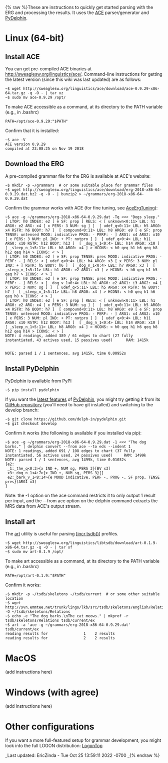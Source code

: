 {% raw %}These are instructions to quickly get started parsing with the ERG and
processing the results. It uses the [ACE](https://blog.inductorsoftware.com/docsproto/tools/AceTop) parser/generator and
[PyDelphin](https://github.com/delph-in/pydelphin).

# Linux (64-bit)

## Install ACE

You can get pre-compiled ACE binaries at
<http://sweaglesw.org/linguistics/ace/>. Command-line instructions for
getting the latest version (since this wiki was last updated) are as
follows:

```
~$ wget http://sweaglesw.org/linguistics/ace/download/ace-0.9.29-x86-64.tar.gz -q -O - | tar xz
~$ sudo mv ace-0.9.29 /opt/
```

To make ACE accessible as a command, at its directory to the PATH
variable (e.g., in .bashrc)

```
PATH=/opt/ace-0.9.29:"$PATH"
```

Confirm that it is installed:

```
~$ ace -V
ACE version 0.9.29
compiled at 23:08:25 on Nov 19 2018
```

## Download the ERG

A pre-compiled grammar file for the ERG is available at ACE's website:

```
~$ mkdir -p ~/grammars  # or some suitable place for grammar files
~$ wget http://sweaglesw.org/linguistics/ace/download/erg-2018-x86-64-0.9.29.dat.bz2 -q -O - | bunzip2 > ~/grammars/erg-2018-x86-64-0.9.29.dat
```

Confirm the grammar works with ACE (for fine tuning, see
[AceErgTuning](../AceErgTuning)):

```
~$ ace -g ~/grammars/erg-2018-x86-64-0.9.29.dat -Tq <<< "Dogs sleep."
[ LTOP: h0 INDEX: e2 [ e SF: prop ] RELS: < [ unknown<0:11> LBL: h1 ARG0: e2 ARG: x4 [ x PERS: 3 NUM: sg ] ]  [ udef_q<0:11> LBL: h5 ARG0: x4 RSTR: h6 BODY: h7 ]  [ compound<0:11> LBL: h8 ARG0: e9 [ e SF: prop TENSE: untensed MOOD: indicative PROG: - PERF: - ] ARG1: x4 ARG2: x10 [ x PERS: 3 NUM: pl IND: + PT: notpro ] ]  [ udef_q<0:4> LBL: h11 ARG0: x10 RSTR: h12 BODY: h13 ]  [ _dog_n_1<0:4> LBL: h14 ARG0: x10 ]  [ _sleep_n_1<5:11> LBL: h8 ARG0: x4 ] > HCONS: < h0 qeq h1 h6 qeq h8 h12 qeq h14 > ICONS: < > ]
[ LTOP: h0 INDEX: e2 [ e SF: prop TENSE: pres MOOD: indicative PROG: - PERF: - ] RELS: < [ udef_q<0:4> LBL: h4 ARG0: x3 [ x PERS: 3 NUM: pl IND: + ] RSTR: h5 BODY: h6 ]  [ _dog_n_1<0:4> LBL: h7 ARG0: x3 ]  [ _sleep_v_1<5:11> LBL: h1 ARG0: e2 ARG1: x3 ] > HCONS: < h0 qeq h1 h5 qeq h7 > ICONS: < > ]
[ LTOP: h0 INDEX: e2 [ e SF: prop TENSE: pres MOOD: indicative PROG: - PERF: - ] RELS: < [ _dog_v_1<0:4> LBL: h1 ARG0: e2 ARG1: i3 ARG2: x4 [ x PERS: 3 NUM: sg ] ]  [ udef_q<5:11> LBL: h5 ARG0: x4 RSTR: h6 BODY: h7 ]  [ _sleep_n_1<5:11> LBL: h8 ARG0: x4 ] > HCONS: < h0 qeq h1 h6 qeq h8 > ICONS: < > ]
[ LTOP: h0 INDEX: e2 [ e SF: prop ] RELS: < [ unknown<0:11> LBL: h1 ARG0: e2 ARG: x4 [ x PERS: 3 NUM: sg ] ]  [ udef_q<0:11> LBL: h5 ARG0: x4 RSTR: h6 BODY: h7 ]  [ compound<0:11> LBL: h8 ARG0: e9 [ e SF: prop TENSE: untensed MOOD: indicative PROG: - PERF: - ] ARG1: x4 ARG2: x10 [ x PERS: 3 NUM: pl IND: + PT: notpro ] ]  [ udef_q<0:4> LBL: h11 ARG0: x10 RSTR: h12 BODY: h13 ]  [ _dog_n_1<0:4> LBL: h14 ARG0: x10 ]  [ _sleep_n_1<5:11> LBL: h8 ARG0: x4 ] > HCONS: < h0 qeq h1 h6 qeq h8 h12 qeq h14 > ICONS: < > ]
NOTE: 4 readings, added 389 / 61 edges to chart (27 fully instantiated, 43 actives used, 15 passives used)      RAM: 1415k


NOTE: parsed 1 / 1 sentences, avg 1415k, time 0.00952s
```

## Install PyDelphin

[PyDelphin](https://blog.inductorsoftware.com/docsproto/tools/PyDelphinTop) is available from
[PyPI](https://pypi.python.org/pypi)

```
~$ pip install pydelphin
```

If you want the [latest
features](https://github.com/delph-in/pydelphin/blob/master/CHANGELOG.md)
of [PyDelphin](https://blog.inductorsoftware.com/docsproto/tools/PyDelphinTop), you might try getting it from its [GitHub
repository](https://github.com/delph-in/pydelphin) (you'll need to have
git installed) and switching to the develop branch:

```
~$ git clone https://github.com/delph-in/pydelphin.git
~$ git checkout develop
```

Confirm it works (the following is available if you installed via pip):

```
~$ ace -g ~/grammars/erg-2018-x86-64-0.9.29.dat -1 <<< "The dog barks." | delphin convert --from ace --to eds --indent 1
NOTE: 1 readings, added 691 / 108 edges to chart (37 fully instantiated, 56 actives used, 24 passives used)     RAM: 1499k
NOTE: parsed 1 / 1 sentences, avg 1499k, time 0.01032s
{e2:
 _1:_the_q<0:3>{x IND +, NUM sg, PERS 3}[BV x3]
 x3:_dog_n_1<4:7>{x IND +, NUM sg, PERS 3}[]
 e2:_bark_v_1<8:14>{e MOOD indicative, PERF -, PROG -, SF prop, TENSE pres}[ARG1 x3]
}
```

Note: the -1 option on the ace command restricts it to only output 1
result per input, and the --from ace option on the delphin command
extracts the MRS data from ACE's output stream.

## Install art

The [art](http://sweaglesw.org/linguistics/libtsdb/art) utility is
useful for parsing [\[incr tsdb()](https://blog.inductorsoftware.com/docsproto/tools/ItsdbTop)\] profiles.

```
~$ wget http://sweaglesw.org/linguistics/libtsdb/download/art-0.1.9-x86-64.tar.gz -q -O - | tar xf
~$ sudo mv art-0.1.9 /opt/
```

To make art accessible as a command, at its directory to the PATH
variable (e.g., in .bashrc)

```
PATH=/opt/art-0.1.9:"$PATH"
```

Confirm it works:

```
~$ mkdir -p ~/tsdb/skeletons ~/tsdb/current  # or some other suitable location
~$ wget http://svn.emmtee.net/trunk/lingo/lkb/src/tsdb/skeletons/english/Relations -O ~/tsdb/skeletons/Relations
~$ echo -e "The dog barks.\nThe cat meows." | mkprof -r tsdb/skeletons/Relations tsdb/current/ex
~$ art -a 'ace -g ~/grammars/erg-2018-x86-64-0.9.29.dat' tsdb/current/ex
reading results for                1    2 results
reading results for                2    2 results
```

# MacOS

(add instructions here)

# Windows (with agree)

(add instructions here)

# Other configurations

If you want a more full-featured setup for grammar development, you
might look into the full LOGON distribution: [LogonTop](https://blog.inductorsoftware.com/docsproto/tools/LogonTop)

_Last updated: EricZinda - Tue Oct 25 13:59:11 2022 -0700
_{% endraw %}